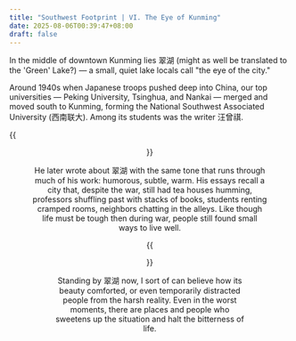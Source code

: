 ```yaml
---
title: "Southwest Footprint | VI. The Eye of Kunming"
date: 2025-08-06T00:39:47+08:00
draft: false
---
```


In the middle of downtown Kunming lies 翠湖 (might as well be translated to the 'Green' Lake?) — a small, quiet lake locals call "the eye of the city."

Around 1940s when Japanese troops pushed deep into China, our top universities — Peking University, Tsinghua, and Nankai — merged and moved south to Kunming, forming the National Southwest Associated University (西南联大). Among its students was the writer 汪曾祺.

{{<figure align="center" src="/wine/cuihu.jpeg" caption="" width="100%">}}

He later wrote about 翠湖 with the same tone that runs through much of his work: humorous, subtle, warm. His essays recall a city that, despite the war, still had tea houses humming, professors shuffling past with stacks of books, students renting cramped rooms, neighbors chatting in the alleys. Like though life must be tough then during war, people still found small ways to live well.

{{<figure align="center" src="/wine/cuihu1.jpeg" caption="" width="100%">}}

Standing by 翠湖 now, I sort of can believe how its beauty comforted, or even temporarily distracted people from the harsh reality. Even in the worst moments, there are places and people who sweetens up the situation and halt the bitterness of life.
